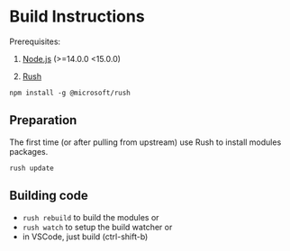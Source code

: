 # Build Instructions

Prerequisites: 
1. [Node.js](https://nodejs.org/en/download/) (>=14.0.0 <15.0.0)

2. [Rush](https://rushjs.io/pages/intro/welcome/) 

```
npm install -g @microsoft/rush
```

## Preparation
The first time (or after pulling from upstream) use Rush to install modules packages.
```
rush update 
```

## Building code
 - `rush rebuild` to build the modules
 or
 - `rush watch` to setup the build watcher 
 or
 - in VSCode, just build (ctrl-shift-b)